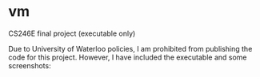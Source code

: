 # vm
CS246E final project (executable only)

Due to University of Waterloo policies, I am prohibited from publishing the code for this project. However, I have included the executable and some screenshots:
